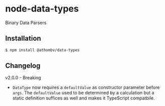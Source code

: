 # node-data-types

Binary Data Parsers

## Installation

```bash
$ npm install @athombv/data-types
```

## Changelog

v2.0.0 - Breaking

- `DataType` now requires a `defaultValue` as constructor parameter before `args`. The `defaultValue` used to be determined by a calculation but a static definition suffices as well and makes it TypeScript compatbile.
